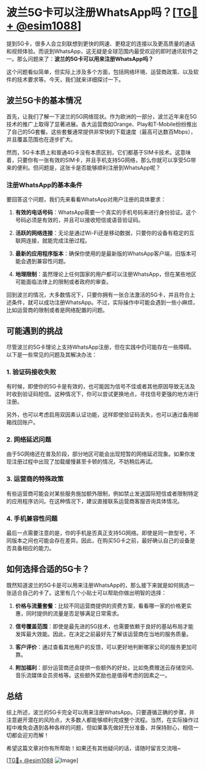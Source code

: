# 波兰5G卡可以注册WhatsApp吗？[[TG💪+ @esim1088](https://t.me/s/esim1088)]

提到5G卡，很多人会立刻联想到更快的网速、更稳定的连接以及更高质量的通话和视频体验。而说到WhatsApp，这无疑是全球范围内最受欢迎的即时通讯软件之一。那么问题来了：**波兰的5G卡可以用来注册WhatsApp吗？**

这个问题看似简单，但实际上涉及多个方面，包括网络环境、运营商政策、以及软件的技术要求等。今天，我们就来详细探讨一下。

## 波兰5G卡的基本情况

首先，让我们了解一下波兰的5G网络现状。作为欧洲的一部分，波兰近年来在5G技术的推广上取得了显著进展。各大运营商如Orange、Play和T-Mobile纷纷推出了自己的5G套餐。这些套餐通常提供非常快的下载速度（最高可达数百Mbps），并且覆盖范围也在逐步扩大。

然而，5G卡本质上和普通4G卡没有本质区别，它们都基于SIM卡技术。这意味着，只要你有一张有效的SIM卡，并且手机支持5G网络，那么你就可以享受5G带来的便利。但问题是，这张卡是否能够顺利注册到WhatsApp呢？

### 注册WhatsApp的基本条件

要回答这个问题，我们先来看看WhatsApp对用户注册的具体要求：

1. **有效的电话号码**：WhatsApp需要一个真实的手机号码来进行身份验证。这个号码必须是有效的，并且可以接收短信或语音验证码。
   
2. **活跃的网络连接**：无论是通过Wi-Fi还是移动数据，只要你的设备有稳定的互联网连接，就能完成注册过程。

3. **最新的应用程序版本**：确保你使用的是最新版的WhatsApp客户端，旧版本可能会遇到兼容性问题。

4. **地理限制**：虽然理论上任何国家的用户都可以注册WhatsApp，但在某些地区可能面临法律上的限制或者政府的审查。

回到波兰的情况，大多数情况下，只要你拥有一张合法激活的5G卡，并且符合上述条件，就可以成功注册WhatsApp。不过，实际操作中可能会遇到一些小麻烦，比如运营商的限制或者是网络配置的问题。

## 可能遇到的挑战

尽管波兰的5G卡理论上支持WhatsApp注册，但在实践中仍可能存在一些障碍。以下是一些常见的问题及其解决办法：

### 1. 验证码接收失败

有时候，即使你的5G卡是有效的，也可能因为信号不佳或者其他原因导致无法及时收到验证码短信。这种情况下，你可以尝试更换地点，寻找信号更强的地方进行注册。

另外，也可以考虑启用双因素认证功能，这样即使验证码丢失，也可以通过备用邮箱找回账户。

### 2. 网络延迟问题

由于5G网络还在普及阶段，部分地区可能会出现短暂的网络延迟现象。如果你发现注册过程中出现了加载缓慢甚至卡顿的情况，不妨稍后再试。

### 3. 运营商的特殊政策

有些运营商可能会对某些服务施加额外限制，例如禁止发送国际短信或者限制特定的应用程序访问。在这种情况下，建议直接联系运营商客服咨询具体情况。

### 4. 手机兼容性问题

最后一点需要注意的是，你的手机是否真正支持5G网络。即使是同一款型号，不同版本之间也可能会存在差异。因此，在购买5G卡之前，最好确认自己的设备是否具备相应的能力。

## 如何选择合适的5G卡？

既然知道波兰的5G卡是可以用来注册WhatsApp的，那么接下来就是如何挑选一张适合自己的卡了。这里有几个小贴士可以帮助你做出明智的选择：

1. **价格与流量套餐**：比较不同运营商提供的资费方案，看看哪一家的价格更实惠，同时提供的流量是否足够满足日常需求。

2. **信号覆盖范围**：即使是最先进的5G技术，也需要依赖于良好的基站布局才能发挥最大效能。因此，在决定之前最好先了解该运营商在当地的服务质量。

3. **客户评价**：通过查看其他用户的反馈，可以更好地判断哪家公司的服务更加可靠。

4. **附加福利**：部分运营商还会提供一些额外的好处，比如免费赠送云存储空间、音乐流媒体会员资格等。这些额外奖励也是值得考虑的因素之一。

## 总结

综上所述，波兰的5G卡完全可以用来注册WhatsApp。只要遵循正确的步骤，并注意避开潜在的风险点，大多数人都能够顺利完成整个流程。当然，在实际操作过程中难免会遇到各种各样的问题，但如果事先做好充分准备，并保持耐心，相信一切都会迎刃而解！

希望这篇文章对你有所帮助！如果还有其他疑问的话，请随时留言交流哦~ 

[[TG💪+ @esim1088](https://t.me/s/esim1088) ![Image](https://i.postimg.cc/4NQfJmqS/Snipaste-2025-05-13-00-14-12.png)]